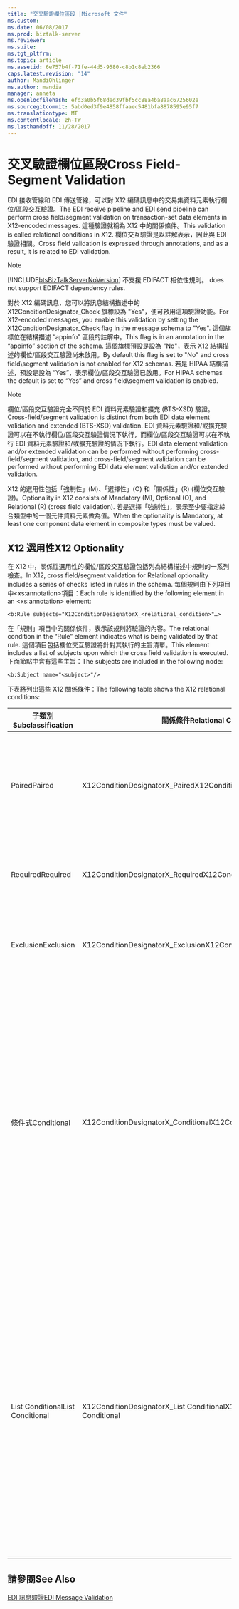 ```yaml
---
title: "交叉驗證欄位區段 |Microsoft 文件"
ms.custom: 
ms.date: 06/08/2017
ms.prod: biztalk-server
ms.reviewer: 
ms.suite: 
ms.tgt_pltfrm: 
ms.topic: article
ms.assetid: 6e757b4f-71fe-44d5-9580-c8b1c8eb2366
caps.latest.revision: "14"
author: MandiOhlinger
ms.author: mandia
manager: anneta
ms.openlocfilehash: efd3a0b5f68ded39fbf5cc88a4ba8aac6725602e
ms.sourcegitcommit: 5abd0ed3f9e4858ffaaec5481bfa8878595e95f7
ms.translationtype: MT
ms.contentlocale: zh-TW
ms.lasthandoff: 11/28/2017
---
```

# <a name="cross-field-segment-validation"></a><span data-ttu-id="c93e5-102">交叉驗證欄位區段</span><span class="sxs-lookup"><span data-stu-id="c93e5-102">Cross Field-Segment Validation</span></span>
<span data-ttu-id="c93e5-103">EDI 接收管線和 EDI 傳送管線，可以對 X12 編碼訊息中的交易集資料元素執行欄位/區段交互驗證。</span><span class="sxs-lookup"><span data-stu-id="c93e5-103">The EDI receive pipeline and EDI send pipeline can perform cross field/segment validation on transaction-set data elements in X12-encoded messages.</span></span> <span data-ttu-id="c93e5-104">這種驗證就稱為 X12 中的關係條件。</span><span class="sxs-lookup"><span data-stu-id="c93e5-104">This validation is called relational conditions in X12.</span></span> <span data-ttu-id="c93e5-105">欄位交互驗證是以註解表示，因此與 EDI 驗證相關。</span><span class="sxs-lookup"><span data-stu-id="c93e5-105">Cross field validation is expressed through annotations, and as a result, it is related to EDI validation.</span></span>  
  
> [!NOTE]
>  [!INCLUDE[btsBizTalkServerNoVersion](../includes/btsbiztalkservernoversion-md.md)]<span data-ttu-id="c93e5-106"> 不支援 EDIFACT 相依性規則。</span><span class="sxs-lookup"><span data-stu-id="c93e5-106"> does not support EDIFACT dependency rules.</span></span>  
  
 <span data-ttu-id="c93e5-107">對於 X12 編碼訊息，您可以將訊息結構描述中的 X12ConditionDesignator_Check 旗標設為 "Yes"，便可啟用這項驗證功能。</span><span class="sxs-lookup"><span data-stu-id="c93e5-107">For X12-encoded messages, you enable this validation by setting the X12ConditionDesignator_Check flag in the message schema to "Yes".</span></span> <span data-ttu-id="c93e5-108">這個旗標位在結構描述 “appinfo” 區段的註解中。</span><span class="sxs-lookup"><span data-stu-id="c93e5-108">This flag is in an annotation in the “appinfo” section of the schema.</span></span> <span data-ttu-id="c93e5-109">這個旗標預設是設為 "No"，表示 X12 結構描述的欄位/區段交互驗證尚未啟用。</span><span class="sxs-lookup"><span data-stu-id="c93e5-109">By default this flag is set to "No" and cross field\segment validation is not enabled for X12 schemas.</span></span> <span data-ttu-id="c93e5-110">若是 HIPAA 結構描述，預設是設為 “Yes”，表示欄位/區段交互驗證已啟用。</span><span class="sxs-lookup"><span data-stu-id="c93e5-110">For HIPAA schemas the default is set to “Yes” and cross field\segment validation is enabled.</span></span>  
  
> [!NOTE]
>  <span data-ttu-id="c93e5-111">欄位/區段交互驗證完全不同於 EDI 資料元素驗證和擴充 (BTS-XSD) 驗證。</span><span class="sxs-lookup"><span data-stu-id="c93e5-111">Cross-field/segment validation is distinct from both EDI data element validation and extended (BTS-XSD) validation.</span></span> <span data-ttu-id="c93e5-112">EDI 資料元素驗證和/或擴充驗證可以在不執行欄位/區段交互驗證情況下執行，而欄位/區段交互驗證可以在不執行 EDI 資料元素驗證和/或擴充驗證的情況下執行。</span><span class="sxs-lookup"><span data-stu-id="c93e5-112">EDI data element validation and/or extended validation can be performed without performing cross-field/segment validation, and cross-field/segment validation can be performed without performing EDI data element validation and/or extended validation.</span></span>  
  
 <span data-ttu-id="c93e5-113">X12 的選用性包括「強制性」(M)、「選擇性」(O) 和「關係性」(R) (欄位交互驗證)。</span><span class="sxs-lookup"><span data-stu-id="c93e5-113">Optionality in X12 consists of Mandatory (M), Optional (O), and Relational (R) (cross field validation).</span></span> <span data-ttu-id="c93e5-114">若是選擇「強制性」，表示至少要指定綜合類型中的一個元件資料元素做為值。</span><span class="sxs-lookup"><span data-stu-id="c93e5-114">When the optionality is Mandatory, at least one component data element in composite types must be valued.</span></span>  
  
## <a name="x12-optionality"></a><span data-ttu-id="c93e5-115">X12 選用性</span><span class="sxs-lookup"><span data-stu-id="c93e5-115">X12 Optionality</span></span>  
 <span data-ttu-id="c93e5-116">在 X12 中，關係性選用性的欄位/區段交互驗證包括列為結構描述中規則的一系列檢查。</span><span class="sxs-lookup"><span data-stu-id="c93e5-116">In X12, cross field/segment validation for Relational optionality includes a series of checks listed in rules in the schema.</span></span> <span data-ttu-id="c93e5-117">每個規則由下列項目中\<xs:annotation\>項目：</span><span class="sxs-lookup"><span data-stu-id="c93e5-117">Each rule is identified by the following element in an \<xs:annotation\> element:</span></span>  
  
```  
<b:Rule subjects="X12ConditionDesignatorX_<relational_condition>"…>  
```  
  
 <span data-ttu-id="c93e5-118">在「規則」項目中的關係條件，表示該規則將驗證的內容。</span><span class="sxs-lookup"><span data-stu-id="c93e5-118">The relational condition in the “Rule” element indicates what is being validated by that rule.</span></span> <span data-ttu-id="c93e5-119">這個項目包括欄位交互驗證將針對其執行的主旨清單。</span><span class="sxs-lookup"><span data-stu-id="c93e5-119">This element includes a list of subjects upon which the cross field validation is executed.</span></span> <span data-ttu-id="c93e5-120">下面節點中含有這些主旨：</span><span class="sxs-lookup"><span data-stu-id="c93e5-120">The subjects are included in the following node:</span></span>  
  
```  
<b:Subject name="<subject>"/>  
```  
  
 <span data-ttu-id="c93e5-121">下表將列出這些 X12 關係條件：</span><span class="sxs-lookup"><span data-stu-id="c93e5-121">The following table shows the X12 relational conditions:</span></span>  
  
|<span data-ttu-id="c93e5-122">子類別</span><span class="sxs-lookup"><span data-stu-id="c93e5-122">Subclassification</span></span>|<span data-ttu-id="c93e5-123">關係條件</span><span class="sxs-lookup"><span data-stu-id="c93e5-123">Relational Condition</span></span>|<span data-ttu-id="c93e5-124">Description</span><span class="sxs-lookup"><span data-stu-id="c93e5-124">Description</span></span>|  
|-----------------------|--------------------------|-----------------|  
|<span data-ttu-id="c93e5-125">Paired</span><span class="sxs-lookup"><span data-stu-id="c93e5-125">Paired</span></span>|<span data-ttu-id="c93e5-126">X12ConditionDesignatorX_Paired</span><span class="sxs-lookup"><span data-stu-id="c93e5-126">X12ConditionDesignatorX_Paired</span></span>|<span data-ttu-id="c93e5-127">如果有存在指定於關係條件中的任何一個主旨項目，表示一定會存在所有已指定的主旨項目。</span><span class="sxs-lookup"><span data-stu-id="c93e5-127">If any of the subject elements specified in the relational condition is present, then all of the subject elements specified must be present.</span></span>|  
|<span data-ttu-id="c93e5-128">Required</span><span class="sxs-lookup"><span data-stu-id="c93e5-128">Required</span></span>|<span data-ttu-id="c93e5-129">X12ConditionDesignatorX_Required</span><span class="sxs-lookup"><span data-stu-id="c93e5-129">X12ConditionDesignatorX_Required</span></span>|<span data-ttu-id="c93e5-130">至少一定會存在一個已指定於關係條件中的主旨項目。</span><span class="sxs-lookup"><span data-stu-id="c93e5-130">At least one of the subject elements specified in the relational condition must be present.</span></span>|  
|<span data-ttu-id="c93e5-131">Exclusion</span><span class="sxs-lookup"><span data-stu-id="c93e5-131">Exclusion</span></span>|<span data-ttu-id="c93e5-132">X12ConditionDesignatorX_Exclusion</span><span class="sxs-lookup"><span data-stu-id="c93e5-132">X12ConditionDesignatorX_Exclusion</span></span>|<span data-ttu-id="c93e5-133">可能會存在最多一個已指定於關係條件中的主旨項目。</span><span class="sxs-lookup"><span data-stu-id="c93e5-133">Not more than one of the subject elements specified in the relational condition may be present.</span></span>|  
|<span data-ttu-id="c93e5-134">條件式</span><span class="sxs-lookup"><span data-stu-id="c93e5-134">Conditional</span></span>|<span data-ttu-id="c93e5-135">X12ConditionDesignatorX_Conditional</span><span class="sxs-lookup"><span data-stu-id="c93e5-135">X12ConditionDesignatorX_Conditional</span></span>|<span data-ttu-id="c93e5-136">如果有存在指定於關係條件中的第一個主旨項目，表示一定會存在其他所有的主旨項目。</span><span class="sxs-lookup"><span data-stu-id="c93e5-136">If the first subject element specified in the relational condition is present, then all other subject elements must be present.</span></span> <span data-ttu-id="c93e5-137">未指定成為此條件中第一個項目的任何或全部的項目，不需要等到第一個項目存在就可存在。</span><span class="sxs-lookup"><span data-stu-id="c93e5-137">Any or all of the elements not specified as the first element in the condition may appear without requiring that the first element be present.</span></span> <span data-ttu-id="c93e5-138">在此條件中的項目順序，不一定要與資料區段中的資料元素順序相同。</span><span class="sxs-lookup"><span data-stu-id="c93e5-138">The order of the elements in the condition does not have to be the same as the order of the data elements in the data segments.</span></span>|  
|<span data-ttu-id="c93e5-139">List Conditional</span><span class="sxs-lookup"><span data-stu-id="c93e5-139">List Conditional</span></span>|<span data-ttu-id="c93e5-140">X12ConditionDesignatorX_List Conditional</span><span class="sxs-lookup"><span data-stu-id="c93e5-140">X12ConditionDesignatorX_List Conditional</span></span>|<span data-ttu-id="c93e5-141">如果有存在指定於關係條件中的第一個主旨項目，表示至少會存在其餘的一個主旨項目。</span><span class="sxs-lookup"><span data-stu-id="c93e5-141">If the first subject element specified in the relational condition is present, then at least one of the remaining subject elements must be present.</span></span> <span data-ttu-id="c93e5-142">未指定成為此條件中第一個項目的任何或全部的項目，不需要等到第一個項目存在就可存在。</span><span class="sxs-lookup"><span data-stu-id="c93e5-142">Any or all of the elements not specified as the first element in the condition may appear without requiring that the first element be present.</span></span> <span data-ttu-id="c93e5-143">在此條件中的項目順序，不一定要與資料區段中的資料元素順序相同。</span><span class="sxs-lookup"><span data-stu-id="c93e5-143">The order of the elements in the condition does not have to be the same as the order of the data elements in the data segments.</span></span>|  
  
## <a name="see-also"></a><span data-ttu-id="c93e5-144">請參閱</span><span class="sxs-lookup"><span data-stu-id="c93e5-144">See Also</span></span>  
 [<span data-ttu-id="c93e5-145">EDI 訊息驗證</span><span class="sxs-lookup"><span data-stu-id="c93e5-145">EDI Message Validation</span></span>](../core/edi-message-validation.md)